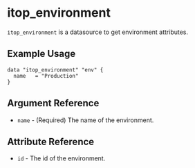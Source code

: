 # itop_environment

`itop_environment` is a datasource to get environment attributes.

## Example Usage

```hcl
data "itop_environment" "env" {
  name   = "Production"
}
```

## Argument Reference

* `name` - (Required) The name of the environment.

## Attribute Reference

* `id` - The id of the environment.